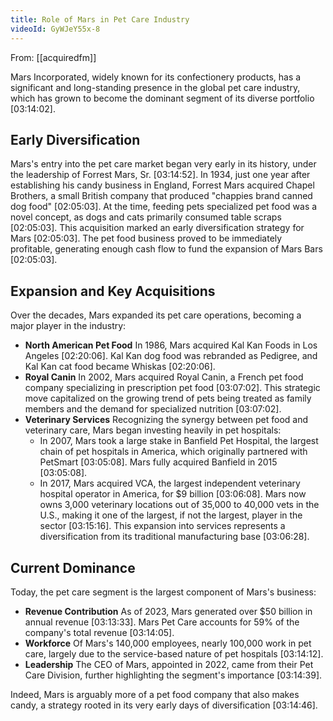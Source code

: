 ```yaml
---
title: Role of Mars in Pet Care Industry
videoId: GyWJeY55x-8
---
```


From: [[acquiredfm]] <br/> 

Mars Incorporated, widely known for its confectionery products, has a significant and long-standing presence in the global pet care industry, which has grown to become the dominant segment of its diverse portfolio <a class="yt-timestamp" data-t="03:14:02">[03:14:02]</a>.

## Early Diversification
Mars's entry into the pet care market began very early in its history, under the leadership of Forrest Mars, Sr. <a class="yt-timestamp" data-t="03:14:52">[03:14:52]</a>. In 1934, just one year after establishing his candy business in England, Forrest Mars acquired Chapel Brothers, a small British company that produced "chappies brand canned dog food" <a class="yt-timestamp" data-t="02:05:03">[02:05:03]</a>. At the time, feeding pets specialized pet food was a novel concept, as dogs and cats primarily consumed table scraps <a class="yt-timestamp" data-t="02:05:03">[02:05:03]</a>. This acquisition marked an early diversification strategy for Mars <a class="yt-timestamp" data-t="02:05:03">[02:05:03]</a>. The pet food business proved to be immediately profitable, generating enough cash flow to fund the expansion of Mars Bars <a class="yt-timestamp" data-t="02:05:03">[02:05:03]</a>.

## Expansion and Key Acquisitions
Over the decades, Mars expanded its pet care operations, becoming a major player in the industry:
*   **North American Pet Food** In 1986, Mars acquired Kal Kan Foods in Los Angeles <a class="yt-timestamp" data-t="02:20:06">[02:20:06]</a>. Kal Kan dog food was rebranded as Pedigree, and Kal Kan cat food became Whiskas <a class="yt-timestamp" data-t="02:20:06">[02:20:06]</a>.
*   **Royal Canin** In 2002, Mars acquired Royal Canin, a French pet food company specializing in prescription pet food <a class="yt-timestamp" data-t="03:07:02">[03:07:02]</a>. This strategic move capitalized on the growing trend of pets being treated as family members and the demand for specialized nutrition <a class="yt-timestamp" data-t="03:07:02">[03:07:02]</a>.
*   **Veterinary Services** Recognizing the synergy between pet food and veterinary care, Mars began investing heavily in pet hospitals:
    *   In 2007, Mars took a large stake in Banfield Pet Hospital, the largest chain of pet hospitals in America, which originally partnered with PetSmart <a class="yt-timestamp" data-t="03:05:08">[03:05:08]</a>. Mars fully acquired Banfield in 2015 <a class="yt-timestamp" data-t="03:05:08">[03:05:08]</a>.
    *   In 2017, Mars acquired VCA, the largest independent veterinary hospital operator in America, for $9 billion <a class="yt-timestamp" data-t="03:06:08">[03:06:08]</a>. Mars now owns 3,000 veterinary locations out of 35,000 to 40,000 vets in the U.S., making it one of the largest, if not the largest, player in the sector <a class="yt-timestamp" data-t="03:15:16">[03:15:16]</a>. This expansion into services represents a diversification from its traditional manufacturing base <a class="yt-timestamp" data-t="03:06:28">[03:06:28]</a>.

## Current Dominance
Today, the pet care segment is the largest component of Mars's business:
*   **Revenue Contribution** As of 2023, Mars generated over $50 billion in annual revenue <a class="yt-timestamp" data-t="03:13:33">[03:13:33]</a>. Mars Pet Care accounts for 59% of the company's total revenue <a class="yt-timestamp" data-t="03:14:05">[03:14:05]</a>.
*   **Workforce** Of Mars's 140,000 employees, nearly 100,000 work in pet care, largely due to the service-based nature of pet hospitals <a class="yt-timestamp" data-t="03:14:12">[03:14:12]</a>.
*   **Leadership** The CEO of Mars, appointed in 2022, came from their Pet Care Division, further highlighting the segment's importance <a class="yt-timestamp" data-t="03:14:39">[03:14:39]</a>.

Indeed, Mars is arguably more of a pet food company that also makes candy, a strategy rooted in its very early days of diversification <a class="yt-timestamp" data-t="03:14:46">[03:14:46]</a>.